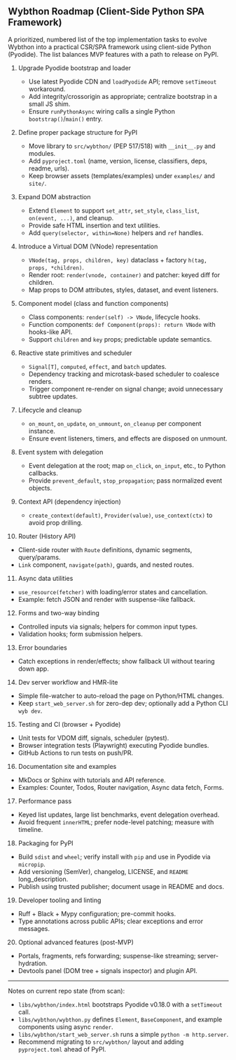 ## Wybthon Roadmap (Client-Side Python SPA Framework)

A prioritized, numbered list of the top implementation tasks to evolve Wybthon into a practical CSR/SPA framework using client-side Python (Pyodide). The list balances MVP features with a path to release on PyPI.

1. Upgrade Pyodide bootstrap and loader
   - Use latest Pyodide CDN and `loadPyodide` API; remove `setTimeout` workaround.
   - Add integrity/crossorigin as appropriate; centralize bootstrap in a small JS shim.
   - Ensure `runPythonAsync` wiring calls a single Python `bootstrap()`/`main()` entry.

2. Define proper package structure for PyPI
   - Move library to `src/wybthon/` (PEP 517/518) with `__init__.py` and modules.
   - Add `pyproject.toml` (name, version, license, classifiers, deps, readme, urls).
   - Keep browser assets (templates/examples) under `examples/` and `site/`.

3. Expand DOM abstraction
   - Extend `Element` to support `set_attr`, `set_style`, `class_list`, `on(event, ...)`, and cleanup.
   - Provide safe HTML insertion and text utilities.
   - Add `query(selector, within=None)` helpers and `ref` handles.

4. Introduce a Virtual DOM (VNode) representation
   - `VNode(tag, props, children, key)` dataclass + factory `h(tag, props, *children)`.
   - Render root: `render(vnode, container)` and patcher: keyed diff for children.
   - Map props to DOM attributes, styles, dataset, and event listeners.

5. Component model (class and function components)
   - Class components: `render(self) -> VNode`, lifecycle hooks.
   - Function components: `def Component(props): return VNode` with hooks-like API.
   - Support `children` and `key` props; predictable update semantics.

6. Reactive state primitives and scheduler
   - `Signal[T]`, `computed`, `effect`, and `batch` updates.
   - Dependency tracking and microtask-based scheduler to coalesce renders.
   - Trigger component re-render on signal change; avoid unnecessary subtree updates.

7. Lifecycle and cleanup
   - `on_mount`, `on_update`, `on_unmount`, `on_cleanup` per component instance.
   - Ensure event listeners, timers, and effects are disposed on unmount.

8. Event system with delegation
   - Event delegation at the root; map `on_click`, `on_input`, etc., to Python callbacks.
   - Provide `prevent_default`, `stop_propagation`; pass normalized event objects.

9. Context API (dependency injection)
   - `create_context(default)`, `Provider(value)`, `use_context(ctx)` to avoid prop drilling.

10. Router (History API)
   - Client-side router with `Route` definitions, dynamic segments, query/params.
   - `Link` component, `navigate(path)`, guards, and nested routes.

11. Async data utilities
   - `use_resource(fetcher)` with loading/error states and cancellation.
   - Example: fetch JSON and render with suspense-like fallback.

12. Forms and two-way binding
   - Controlled inputs via signals; helpers for common input types.
   - Validation hooks; form submission helpers.

13. Error boundaries
   - Catch exceptions in render/effects; show fallback UI without tearing down app.

14. Dev server workflow and HMR-lite
   - Simple file-watcher to auto-reload the page on Python/HTML changes.
   - Keep `start_web_server.sh` for zero-dep dev; optionally add a Python CLI `wyb dev`.

15. Testing and CI (browser + Pyodide)
   - Unit tests for VDOM diff, signals, scheduler (pytest).
   - Browser integration tests (Playwright) executing Pyodide bundles.
   - GitHub Actions to run tests on push/PR.

16. Documentation site and examples
   - MkDocs or Sphinx with tutorials and API reference.
   - Examples: Counter, Todos, Router navigation, Async data fetch, Forms.

17. Performance pass
   - Keyed list updates, large list benchmarks, event delegation overhead.
   - Avoid frequent `innerHTML`; prefer node-level patching; measure with timeline.

18. Packaging for PyPI
   - Build `sdist` and `wheel`; verify install with `pip` and use in Pyodide via `micropip`.
   - Add versioning (SemVer), changelog, LICENSE, and `README` long_description.
   - Publish using trusted publisher; document usage in README and docs.

19. Developer tooling and linting
   - Ruff + Black + Mypy configuration; pre-commit hooks.
   - Type annotations across public APIs; clear exceptions and error messages.

20. Optional advanced features (post-MVP)
   - Portals, fragments, refs forwarding; suspense-like streaming; server-hydration.
   - Devtools panel (DOM tree + signals inspector) and plugin API.

---

Notes on current repo state (from scan):
- `libs/wybthon/index.html` bootstraps Pyodide v0.18.0 with a `setTimeout` call.
- `libs/wybthon/wybthon.py` defines `Element`, `BaseComponent`, and example components using async `render`.
- `libs/wybthon/start_web_server.sh` runs a simple `python -m http.server`.
- Recommend migrating to `src/wybthon/` layout and adding `pyproject.toml` ahead of PyPI.
